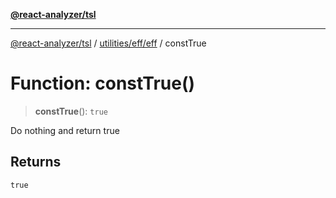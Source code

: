 [**@react-analyzer/tsl**](../../../../README.md)

***

[@react-analyzer/tsl](../../../../README.md) / [utilities/eff/eff](../README.md) / constTrue

# Function: constTrue()

> **constTrue**(): `true`

Do nothing and return true

## Returns

`true`
